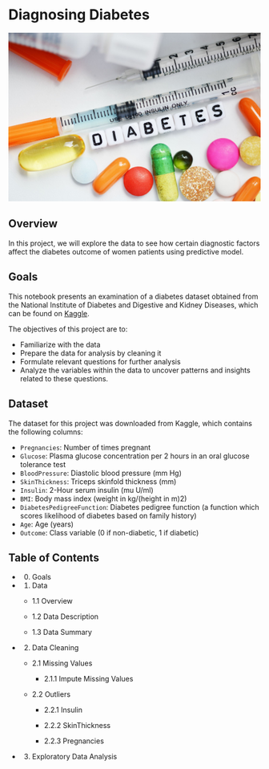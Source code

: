 # Diagnosing Diabetes

![](https://github.com/OluwakemiOretade/Python-Project-Diabetes-Prediction/blob/main/Description/diabetes-overview-1579871892.jpg)

## Overview

In this project, we will explore the data to see how certain diagnostic factors affect the diabetes outcome of women patients using predictive model.

## Goals

This notebook presents an examination of a diabetes dataset obtained from the National Institute of Diabetes and Digestive and Kidney Diseases, which can be found on [Kaggle](https://www.kaggle.com/uciml/pima-indians-diabetes-database).

The objectives of this project are to:

* Familiarize with the data
* Prepare the data for analysis by cleaning it
* Formulate relevant questions for further analysis
* Analyze the variables within the data to uncover patterns and insights related to these questions.


## Dataset

The dataset for this project was downloaded from Kaggle, which contains the following columns:

- `Pregnancies`: Number of times pregnant
- `Glucose`: Plasma glucose concentration per 2 hours in an oral glucose tolerance test
- `BloodPressure`: Diastolic blood pressure (mm Hg)
- `SkinThickness`: Triceps skinfold thickness (mm)
- `Insulin`: 2-Hour serum insulin (mu U/ml)
- `BMI`: Body mass index (weight in kg/(height in m)2)
- `DiabetesPedigreeFunction`: Diabetes pedigree function (a function which scores likelihood of diabetes based on family history)
- `Age`: Age (years)
- `Outcome`: Class variable (0 if non-diabetic, 1 if diabetic)

## Table of Contents

- 0. Goals
- 1. Data
   
   - 1.1 Overview
   
   - 1.2 Data Description
   
   - 1.3 Data Summary

- 2. Data Cleaning

   - 2.1 Missing Values

       - 2.1.1 Impute Missing Values
   
   - 2.2 Outliers
   
       - 2.2.1 Insulin
      
       - 2.2.2 SkinThickness
      
       - 2.2.3 Pregnancies

- 3. Exploratory Data Analysis
